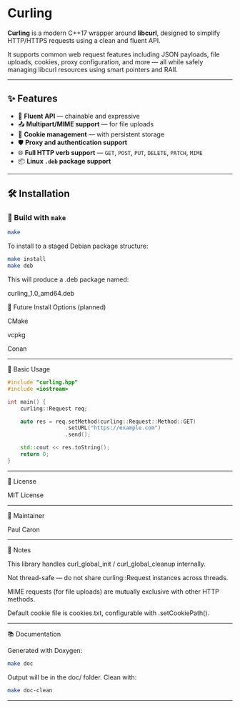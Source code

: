 # Curling

**Curling** is a modern C++17 wrapper around **libcurl**, designed to simplify HTTP/HTTPS requests using a clean and fluent API.

It supports common web request features including JSON payloads, file uploads, cookies, proxy configuration, and more — all while safely managing libcurl resources using smart pointers and RAII.

---

## ✨ Features

- 🔁 **Fluent API** — chainable and expressive
- 📤 **Multipart/MIME support** — for file uploads
- 🍪 **Cookie management** — with persistent storage
- 🛡 **Proxy and authentication support**
- 🌐 **Full HTTP verb support** — `GET`, `POST`, `PUT`, `DELETE`, `PATCH`, `MIME`
- 📦 **Linux `.deb` package support**

---

## 🛠 Installation

### 🔧 Build with `make`

```bash
make
```

To install to a staged Debian package structure:

```bash
make install
make deb
```
This will produce a .deb package named:

curling_1.0_amd64.deb

🔮 Future Install Options (planned)

CMake

vcpkg

Conan



---

🚀 Basic Usage

```cpp
#include "curling.hpp"
#include <iostream>

int main() {
    curling::Request req;

    auto res = req.setMethod(curling::Request::Method::GET)
                  .setURL("https://example.com")
                  .send();

    std::cout << res.toString();
    return 0;
}
```

---

📄 License

MIT License




---

👤 Maintainer

Paul Caron


---

📌 Notes

This library handles curl_global_init / curl_global_cleanup internally.

Not thread-safe — do not share curling::Request instances across threads.

MIME requests (for file uploads) are mutually exclusive with other HTTP methods.

Default cookie file is cookies.txt, configurable with .setCookiePath().



---

📚 Documentation

Generated with Doxygen:
```bash
make doc
```
Output will be in the doc/ folder. Clean with:
```bash
make doc-clean
```

---


